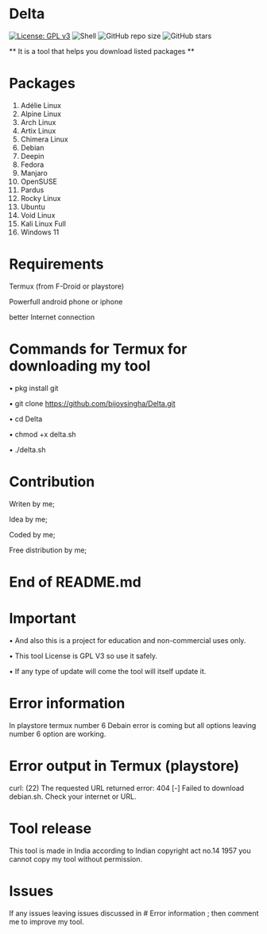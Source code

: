 # Delta 
[![License: GPL v3](https://img.shields.io/badge/License-GPLv3-blue.svg)](LICENSE)
![Shell](https://img.shields.io/badge/language-shell-green)
![GitHub repo size](https://img.shields.io/github/repo-size/bijoysingha/Delta)
![GitHub stars](https://img.shields.io/github/stars/bijoysingha/Delta?style=social)

** It is a tool that helps you download listed packages **

# Packages 
 1. Adélie Linux
  2. Alpine Linux
  3. Arch Linux
  4. Artix Linux
  5. Chimera Linux
  6. Debian
  7. Deepin
  8. Fedora
  9. Manjaro
 10. OpenSUSE
 11. Pardus
 12. Rocky Linux
 13. Ubuntu
 14. Void Linux
 15. Kali Linux Full
 16. Windows 11

# Requirements 
<p>Termux (from F-Droid or playstore)</p>
<p>Powerfull android phone or iphone</p>
<p>better Internet connection</p>

# Commands for Termux for downloading my tool
• pkg install git

• git clone https://github.com/bijoysingha/Delta.git

• cd Delta

• chmod +x delta.sh

• ./delta.sh

# Contribution 
Writen by me;

Idea by me;

Coded by me;

Free distribution by me;

# End of README.md

# Important 
• And also this is a project for education and non-commercial uses only.

• This tool License is GPL V3 so use it safely.

• If any type of update will come the tool will itself update it.

# Error information 
In playstore termux number 6 Debain error is coming but all options leaving number 6 option are working.

# Error output in Termux (playstore)
curl: (22) The requested URL returned error: 404
[-] Failed to download debian.sh. Check your internet or URL.

# Tool release 
This tool is made in India according to Indian copyright act no.14 1957 you cannot copy my tool without permission. 

# Issues 
If any issues leaving issues discussed in # Error information ; then comment me to improve my tool.
